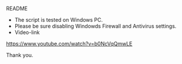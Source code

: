 README

- The script is tested on Windows PC. 
- Please be sure disabling Windowds Firewall and Antivirus settings.
- Video-link

https://www.youtube.com/watch?v=b0NcVqQmwLE

Thank you.
